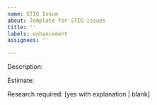 ```yaml
---
name: STIG Issue
about: Template for STIG issues
title: ''
labels: enhancement
assignees: ''

---
```


Description:

Estimate:

Research required: [yes with explanation | blank]
